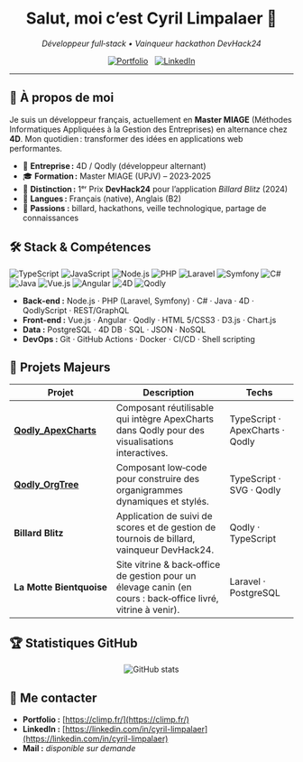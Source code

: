 <h1 align="center">Salut, moi c’est Cyril Limpalaer 👋</h1>

<p align="center">
  <em>Développeur full‑stack • Vainqueur hackathon DevHack24</em>
</p>

<p align="center">
  <a href="https://climp.fr/" target="_blank"><img src="https://img.shields.io/badge/Portfolio-climp.fr-0c7cf3?style=for-the-badge&logo=google-chrome&logoColor=white" alt="Portfolio"></a>
  &nbsp;
  <a href="https://linkedin.com/in/cyril-limpalaer" target="_blank"><img src="https://img.shields.io/badge/LinkedIn-Cyril%20Limpalaer-0A66C2?style=for-the-badge&logo=linkedin&logoColor=white" alt="LinkedIn"></a>
</p>

---

## 🚀 À propos de moi

Je suis un développeur français, actuellement en **Master MIAGE** (Méthodes Informatiques Appliquées à la Gestion des Entreprises) en alternance chez **4D**. Mon quotidien : transformer des idées en applications web performantes.

* 🏢 **Entreprise :** 4D / Qodly (développeur alternant)
* 🎓 **Formation :** Master MIAGE (UPJV) – 2023‑2025
* 🥇 **Distinction :** 1ᵉʳ Prix **DevHack24** pour l’application *Billard Blitz* (2024)
* 💬 **Langues :** Français (native), Anglais (B2)
* 🎱 **Passions :** billard, hackathons, veille technologique, partage de connaissances

## 🛠️ Stack & Compétences

![TypeScript](https://img.shields.io/badge/TypeScript-3178c6?logo=typescript\&logoColor=white)
![JavaScript](https://img.shields.io/badge/JavaScript-F7DF1E?logo=javascript\&logoColor=black)
![Node.js](https://img.shields.io/badge/Node.js-339933?logo=node.js\&logoColor=white)
![PHP](https://img.shields.io/badge/PHP-777BB4?logo=php\&logoColor=white)
![Laravel](https://img.shields.io/badge/Laravel-FF2D20?logo=laravel\&logoColor=white)
![Symfony](https://img.shields.io/badge/Symfony-000000?logo=symfony\&logoColor=white)
![C#](https://img.shields.io/badge/C%23-239120?logo=c-sharp\&logoColor=white)
![Java](https://img.shields.io/badge/Java-007396?logo=java\&logoColor=white)
![Vue.js](https://img.shields.io/badge/Vue.js-4FC08D?logo=vuedotjs\&logoColor=white)
![Angular](https://img.shields.io/badge/Angular-DD0031?logo=angular\&logoColor=white)
![4D](https://img.shields.io/badge/4D-003A70?logo=data\:image/svg+xml;base64,PHN2ZyB3aWR0aD0nMjQnIGhlaWdodD0nMjQnIHZpZXdCb3g9JzAgMCAyNCAyNCcgeG1sbnM9J2h0dHA6Ly93d3cudzMub3JnLzIwMDAvc3ZnJz48Y2lyY2xlIGN4PScxMicgY3k9JzEyJyByPScxMicgZmlsbD0nI0ZGRicvPjwvc3ZnPg==\&logoColor=white)
![Qodly](https://img.shields.io/badge/Qodly-FF6B00?style=flat\&logo=data\:image/svg+xml;base64,PHN2ZyBoZWlnaHQ9IjI0IiB2aWV3Qm94PSIwIDAgMTAyNCAxMDI0IiB3aWR0aD0iMjQiIHhtbG5zPSJodHRwOi8vd3d3LnczLm9yZy8yMDAwL3N2ZyI+PHBhdGggZD0iTTUxMiA3NEMyMzcgNzQgODAgMjMxIDgwIDUwNnMyNTcgNDMyIDQzMiA0MzJzNDMyLTE1NyA0MzItNDMycy0xNTctNDMyLTQzMi00MzJ6bTAgNzY4Yy0xOTIgMC0zNDctMTU1LTM0Ny0zNDdTMzE5IDc4LDExMSB6IiBmaWxsPSIjZmZmIi8+PC9zdmc+\&logoColor=white)

* **Back‑end :** Node.js · PHP (Laravel, Symfony) · C# · Java · 4D · QodlyScript · REST/GraphQL
* **Front‑end :** Vue.js · Angular · Qodly · HTML 5/CSS3 · D3.js · Chart.js
* **Data :** PostgreSQL · 4D DB · SQL · JSON · NoSQL
* **DevOps :** Git · GitHub Actions · Docker · CI/CD · Shell scripting

## 🌟 Projets Majeurs

| Projet                                                                      | Description                                                                                                  | Techs                           |
| --------------------------------------------------------------------------- | ------------------------------------------------------------------------------------------------------------ | ------------------------------- |
| [**Qodly\_ApexCharts**](https://github.com/LimpalaerCyril/Qodly_ApexCharts) | Composant réutilisable qui intègre ApexCharts dans Qodly pour des visualisations interactives.               | TypeScript · ApexCharts · Qodly |
| [**Qodly\_OrgTree**](https://github.com/LimpalaerCyril/Qodly_OrgTree)       | Composant low‑code pour construire des organigrammes dynamiques et stylés.                                   | TypeScript · SVG · Qodly        |
| **Billard Blitz**                                                           | Application de suivi de scores et de gestion de tournois de billard, vainqueur DevHack24.                    | Qodly · TypeScript              |
| **La Motte Bientquoise**                                                    | Site vitrine & back‑office de gestion pour un élevage canin (en cours : back‑office livré, vitrine à venir). | Laravel · PostgreSQL            |

## 🏆 Statistiques GitHub

<p align="center">
  <img src="https://github-readme-stats.vercel.app/api?username=LimpalaerCyril&show_icons=true&theme=tokyonight" alt="GitHub stats" />
</p>

## 🤝 Me contacter

* **Portfolio :** [https://climp.fr/](https://climp.fr/)
* **LinkedIn :** [https://linkedin.com/in/cyril-limpalaer](https://linkedin.com/in/cyril-limpalaer)
* **Mail :** *disponible sur demande*
